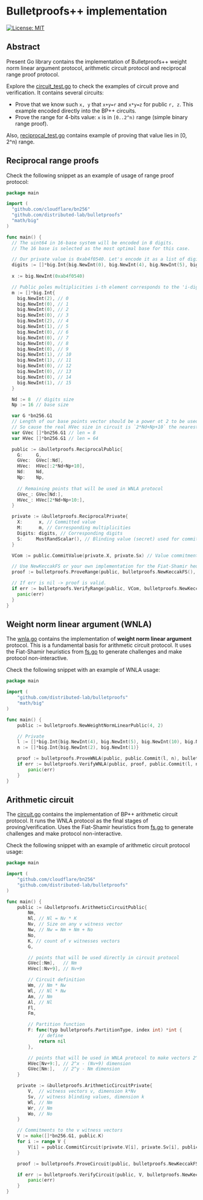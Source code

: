 # Bulletproofs++ implementation

[![License: MIT](https://img.shields.io/badge/License-MIT-yellow.svg)](https://opensource.org/licenses/MIT)

## Abstract

Present Go library contains the implementation of Bulletproofs++ weight norm linear argument protocol, arithmetic circuit
protocol and reciprocal range proof protocol.

Explore the [circuit_test.go](./circuit_test.go) to check the examples of circuit prove and verification.
It contains several circuits:

- Prove that we know such `x, y` that `x+y=r` and `x*y=z` for public `r, z`. This example encoded directly into the BP++
  circuits.
- Prove the range for 4-bits value: `x` is in `[0..2^n)` range (simple binary range proof).

Also, [reciprocal_test.go](./reciprocal_test.go) contains example of proving that value lies in [0, 2^n) range.

## Reciprocal range proofs

Check the following snippet as an example of usage of range proof protocol:

```go
package main

import (
  "github.com/cloudflare/bn256"
  "github.com/distributed-lab/bulletproofs"
  "math/big"
)

func main() {
  // The uint64 in 16-base system will be encoded in 8 digits.
  // The 16 base is selected as the most optimal base for this case.

  // Our private value is 0xab4f0540. Let's encode it as a list of digits:
  digits := []*big.Int{big.NewInt(0), big.NewInt(4), big.NewInt(5), big.NewInt(0), big.NewInt(15), big.NewInt(4), big.NewInt(11), big.NewInt(10)}
  
  x := big.NewInt(0xab4f0540)

  // Public poles multiplicities i-th element corresponds to the 'i-digit' multiplicity (the count of 'i-digit' in digits list) 
  m := []*big.Int{
    big.NewInt(2), // 0
    big.NewInt(0), // 1
    big.NewInt(0), // 2
    big.NewInt(0), // 3
    big.NewInt(2), // 4
    big.NewInt(1), // 5
    big.NewInt(0), // 6
    big.NewInt(0), // 7
    big.NewInt(0), // 8
    big.NewInt(0), // 9
    big.NewInt(1), // 10
    big.NewInt(1), // 11
    big.NewInt(0), // 12
    big.NewInt(0), // 13
    big.NewInt(0), // 14
    big.NewInt(1), // 15
  }

  Nd := 8  // digits size
  Np := 16 // base size

  var G *bn256.G1
  // Length of our base points vector should be a power ot 2 to be used in WNLA protocol. 
  // So cause the real HVec size in circuit is `2*Nd+Np+10` the nearest length is 64   
  var GVec []*bn256.G1 // len = 8
  var HVec []*bn256.G1 // len = 64

  public := &bulletproofs.ReciprocalPublic{
    G:     G,
    GVec:  GVec[:Nd],
    HVec:  HVec[:2*Nd+Np+10],
    Nd:    Nd,
    Np:    Np,
	
	// Remaining points that will be used in WNLA protocol
    GVec_: GVec[Nd:], 
    HVec_: HVec[2*Nd+Np+10:],
  }

  private := &bulletproofs.ReciprocalPrivate{
    X:      x, // Committed value
    M:      m, // Corresponding multiplicities
    Digits: digits, // Corresponding digits
    S:     MustRandScalar(), // Blinding value (secret) used for committing value as: x*G + Sx*H
  }

  VCom := public.CommitValue(private.X, private.Sx) // Value commitment: x*G + Sx*H

  // Use NewKeccakFS or your own implementation for the Fiat-Shamir heuristics.
  proof := bulletproofs.ProveRange(public, bulletproofs.NewKeccakFS(), private)

  // If err is nil -> proof is valid.
  if err := bulletproofs.VerifyRange(public, VCom, bulletproofs.NewKeccakFS(), proof); err != nil {
    panic(err)
  }
}

```

## Weight norm linear argument (WNLA)

The [wnla.go](./wnla.go) contains the implementation of **weight norm linear argument** protocol. This is a fundamental
basis for arithmetic circuit protocol. It uses the Fiat-Shamir heuristics from [fs.go](./fs.go) to generate challenges
and make protocol non-interactive.

Check the following snippet with an example of WNLA usage:

```go
package main

import (
	"github.com/distributed-lab/bulletproofs"
	"math/big"
)

func main() {
	public := bulletproofs.NewWeightNormLinearPublic(4, 2)

	// Private
	l := []*big.Int{big.NewInt(4), big.NewInt(5), big.NewInt(10), big.NewInt(1)}
	n := []*big.Int{big.NewInt(2), big.NewInt(1)}

	proof := bulletproofs.ProveWNLA(public, public.Commit(l, n), bulletproofs.NewKeccakFS(), l, n)
	if err := bulletproofs.VerifyWNLA(public, proof, public.Commit(l, n), bulletproofs.NewKeccakFS()); err != nil {
		panic(err)
	}
}

```

## Arithmetic circuit

The [circuit.go](./circuit.go) contains the implementation of BP++ arithmetic circuit protocol.
It runs the WNLA protocol as the final stages of proving/verification. Uses the Fiat-Shamir heuristics
from [fs.go](./fs.go) to generate challenges
and make protocol non-interactive.

Check the following snippet with an example of arithmetic circuit protocol usage:

```go
package main

import (
	"github.com/cloudflare/bn256"
	"github.com/distributed-lab/bulletproofs"
)

func main() {
	public := &bulletproofs.ArithmeticCircuitPublic{
		Nm,
		Nl, // Nl = Nv * K
		Nv, // Size on any v witness vector
		Nw, // Nw = Nm + Nm + No
		No,
		K, // count of v witnesses vectors
		G,

		// points that will be used directly in circuit protocol
		GVec[:Nm],   // Nm
		HVec[:Nv+9], // Nv+9

		// Circuit definition 
		Wm, // Nm * Nw
		Wl, // Nl * Nw
		Am, // Nm
		Al, // Nl
		Fl,
		Fm,

		// Partition function
		F: func(typ bulletproofs.PartitionType, index int) *int {
			// define
			return nil
		},

		// points that will be used in WNLA protocol to make vectors 2^n len
		HVec[Nv+9:], // 2^x - (Nv+9) dimension
		GVec[Nm:],   // 2^y - Nm dimension
	}

	private := &bulletproofs.ArithmeticCircuitPrivate{
		V,  // witness vectors v, dimension k*Nv
		Sv, // witness blinding values, dimension k
		Wl, // Nm
		Wr, // Nm
		Wo, // No
	}

	// Commitments to the v witness vectors
	V := make([]*bn256.G1, public.K)
	for i := range V {
		V[i] = public.CommitCircuit(private.V[i], private.Sv[i], public.G, public.HVec)
	}

	proof := bulletproofs.ProveCircuit(public, bulletproofs.NewKeccakFS(), private)

	if err := bulletproofs.VerifyCircuit(public, V, bulletproofs.NewKeccakFS(), proof); err != nil {
		panic(err)
	}
}
```